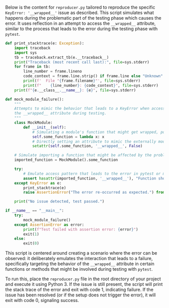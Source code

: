 Below is the content for `reproducer.py` tailored to reproduce the specific `KeyError: '__wrapped__'` issue as described. This script simulates what happens during the problematic part of the testing phase which causes the error. It uses reflection in an attempt to access the `__wrapped__` attribute, similar to the process that leads to the error during the testing phase with `pytest`.

```python
def print_stacktrace(e: Exception):
    import traceback
    import sys
    tb = traceback.extract_tb(e.__traceback__)
    print("Traceback (most recent call last):", file=sys.stderr)
    for frame in tb:
        line_number = frame.lineno
        code_context = frame.line.strip() if frame.line else "Unknown"
        print(f'  File "{frame.filename}"', file=sys.stderr)
        print(f"    {line_number}: {code_context}", file=sys.stderr)
    print(f"{e.__class__.__name__}: {e}", file=sys.stderr)

def mock_module_failure():
    """
    Attempts to mimic the behavior that leads to a KeyError when accessing
    the __wrapped__ attribute during testing.
    """
    class MockModule:
        def __init__(self):
            # Simulating a module's function that might get wrapped, potentially by decorators or mocking frameworks.
            self.some_function = lambda x: x
            # Directly setting an attribute to mimic the externally modified state inducing the error
            setattr(self.some_function, '__wrapped__', False)

    # Simulate importing a function that might be affected by the problem
    imported_function = MockModule().some_function

    try:
        # Emulate access pattern that leads to the error in pytest or module inspection
        assert hasattr(imported_function, '__wrapped__'), "Function should have a '__wrapped__' attribute."
    except KeyError as e:
        print_stacktrace(e)
        raise AssertionError("The error re-occurred as expected.") from None

    print("No issue detected, test passed.")

if __name__ == "__main__":
    try:
        mock_module_failure()
    except AssertionError as error:
        print(f"Test failed with assertion error: {error}")
        exit(1)
    else:
        exit(0)
```

This script is centered around creating a scenario where the error can be observed: it deliberately emulates the interaction that leads to a failure, specifically targeting the behavior of the `__wrapped__` attribute in certain functions or methods that might be involved during testing with `pytest`.

To run this, place the `reproducer.py` file in the root directory of your project and execute it using Python 3. If the issue is still present, the script will print the stack trace of the error and exit with code 1, indicating failure. If the issue has been resolved (or if the setup does not trigger the error), it will exit with code 0, signaling success.